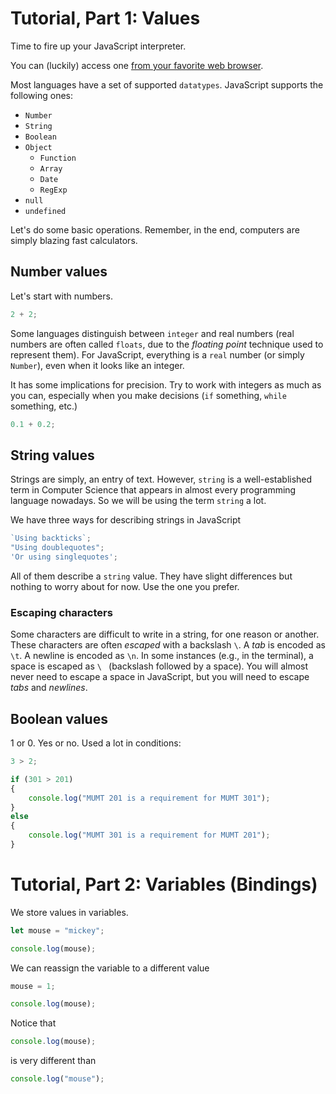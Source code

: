 # Tutorial, Part 1: Values

Time to fire up your JavaScript interpreter.

You can (luckily) access one [from your favorite web browser](https://webmasters.stackexchange.com/questions/8525/how-do-i-open-the-javascript-console-in-different-browsers).


Most languages have a set of supported `datatypes`. JavaScript supports the following ones:
- `Number`
- `String`
- `Boolean`
- `Object`
  - `Function`
  - `Array`
  - `Date`
  - `RegExp`
- `null`
- `undefined`

Let's do some basic operations. Remember, in the end, computers are simply blazing fast calculators.


## Number values

Let's start with numbers.

```javascript
2 + 2;
```

Some languages distinguish between `integer` and real numbers (real numbers are often called `floats`, due to the *floating point* technique used to represent them). For JavaScript, everything is a `real` number (or simply `Number`), even when it looks like an integer.

It has some implications for precision. Try to work with integers as much as you can, especially when you make decisions (`if` something, `while` something, etc.)

```javascript
0.1 + 0.2;
```

## String values

Strings are simply, an entry of text. However, `string` is a well-established term in Computer Science that appears in almost every programming language nowadays. So we will be using the term `string` a lot.

We have three ways for describing strings in JavaScript

```javascript
`Using backticks`;
"Using doublequotes";
'Or using singlequotes';
```

All of them describe a `string` value. They have slight differences but nothing to worry about for now. Use the one you prefer.

### Escaping characters

Some characters are difficult to write in a string, for one reason or another. These characters are often *escaped* with a backslash `\`. A *tab* is encoded as `\t`. A newline is encoded as `\n`. In some instances (e.g., in the terminal), a space is escaped as `\ ` (backslash followed by a space). You will almost never need to escape a space in JavaScript, but you will need to escape *tabs* and *newlines*.

## Boolean values

1 or 0. Yes or no. Used a lot in conditions:

```javascript
3 > 2;

if (301 > 201) 
{
    console.log("MUMT 201 is a requirement for MUMT 301");
}
else 
{
    console.log("MUMT 301 is a requirement for MUMT 201");
}
```

# Tutorial, Part 2: Variables (Bindings)

We store values in variables.

```javascript
let mouse = "mickey";

console.log(mouse);
```

We can reassign the variable to a different value

```javascript
mouse = 1;

console.log(mouse);
```

Notice that
```javascript
console.log(mouse);
```

is very different than
```javascript
console.log("mouse");
```
